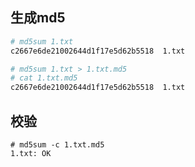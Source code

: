 

## 生成md5
```bash
# md5sum 1.txt
c2667e6de21002644d1f17e5d62b5518  1.txt

# md5sum 1.txt > 1.txt.md5
# cat 1.txt.md5
c2667e6de21002644d1f17e5d62b5518  1.txt 
```


## 校验
```
# md5sum -c 1.txt.md5
1.txt: OK
```
